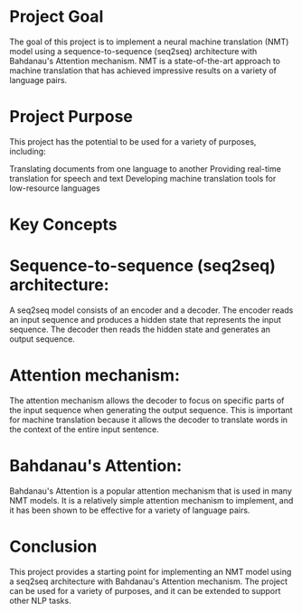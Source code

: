 # Project Goal

The goal of this project is to implement a neural machine translation (NMT) model using a sequence-to-sequence (seq2seq) architecture with Bahdanau's Attention mechanism. NMT is a state-of-the-art approach to machine translation that has achieved impressive results on a variety of language pairs.

# Project Purpose

This project has the potential to be used for a variety of purposes, including:

Translating documents from one language to another
Providing real-time translation for speech and text
Developing machine translation tools for low-resource languages

# Key Concepts

# Sequence-to-sequence (seq2seq) architecture: 
A seq2seq model consists of an encoder and a decoder. The encoder reads an input sequence and produces a hidden state that represents the input sequence. The decoder then reads the hidden state and generates an output sequence.

# Attention mechanism: 
The attention mechanism allows the decoder to focus on specific parts of the input sequence when generating the output sequence. This is important for machine translation because it allows the decoder to translate words in the context of the entire input sentence.

# Bahdanau's Attention: 
Bahdanau's Attention is a popular attention mechanism that is used in many NMT models. It is a relatively simple attention mechanism to implement, and it has been shown to be effective for a variety of language pairs.

# Conclusion

This project provides a starting point for implementing an NMT model using a seq2seq architecture with Bahdanau's Attention mechanism. The project can be used for a variety of purposes, and it can be extended to support other NLP tasks.

